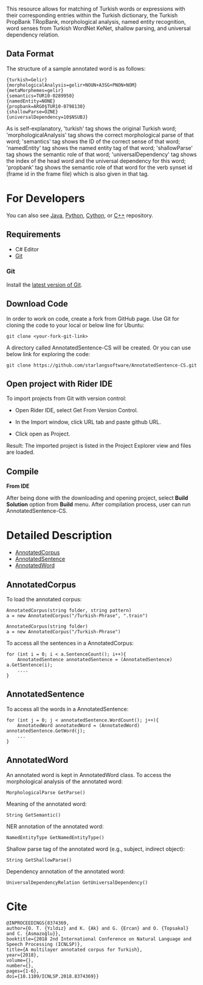 This resource allows for matching of Turkish words or expressions with their corresponding entries within the Turkish dictionary, the Turkish PropBank TRopBank, morphological analysis, named entity recognition, word senses from Turkish WordNet KeNet, shallow parsing, and universal dependency relation.

## Data Format

The structure of a sample annotated word is as follows:

	{turkish=Gelir}
	{morphologicalAnalysis=gelir+NOUN+A3SG+PNON+NOM}
	{metaMorphemes=gelir}
	{semantics=TUR10-0289950}
	{namedEntity=NONE}
	{propbank=ARG0$TUR10-0798130}
	{shallowParse=ÖZNE}
	{universalDependency=10$NSUBJ}

As is self-explanatory, 'turkish' tag shows the original Turkish word; 'morphologicalAnalysis' tag shows the correct morphological parse of that word; 'semantics' tag shows the ID of the correct sense of that word; 'namedEntity' tag shows the named entity tag of that word; 'shallowParse' tag shows the semantic role of that word; 'universalDependency' tag shows the index of the head word and the universal dependency for this word; 'propbank' tag shows the semantic role of that word for the verb synset id (frame id in the frame file) which is also given in that tag.

For Developers
============

You can also see [Java](https://github.com/starlangsoftware/AnnotatedSentence), [Python](https://github.com/starlangsoftware/AnnotatedSentence-Py), [Cython](https://github.com/starlangsoftware/AnnotatedSentence-Cy), or [C++](https://github.com/starlangsoftware/AnnotatedSentence-CPP) repository.

## Requirements

* C# Editor
* [Git](#git)

### Git

Install the [latest version of Git](https://git-scm.com/book/en/v2/Getting-Started-Installing-Git).

## Download Code

In order to work on code, create a fork from GitHub page. 
Use Git for cloning the code to your local or below line for Ubuntu:

	git clone <your-fork-git-link>

A directory called AnnotatedSentence-CS will be created. Or you can use below link for exploring the code:

	git clone https://github.com/starlangsoftware/AnnotatedSentence-CS.git

## Open project with Rider IDE

To import projects from Git with version control:

* Open Rider IDE, select Get From Version Control.

* In the Import window, click URL tab and paste github URL.

* Click open as Project.

Result: The imported project is listed in the Project Explorer view and files are loaded.


## Compile

**From IDE**

After being done with the downloading and opening project, select **Build Solution** option from **Build** menu. After compilation process, user can run AnnotatedSentence-CS.

Detailed Description
============

+ [AnnotatedCorpus](#annotatedcorpus)
+ [AnnotatedSentence](#annotatedsentence)
+ [AnnotatedWord](#annotatedword)

## AnnotatedCorpus

To load the annotated corpus:

	AnnotatedCorpus(string folder, string pattern)
	a = new AnnotatedCorpus("/Turkish-Phrase", ".train")

	AnnotatedCorpus(string folder)
	a = new AnnotatedCorpus("/Turkish-Phrase")

To access all the sentences in a AnnotatedCorpus:

	for (int i = 0; i < a.SentenceCount(); i++){
		AnnotatedSentence annotatedSentence = (AnnotatedSentence) a.GetSentence(i);
		....
	}

## AnnotatedSentence

To access all the words in a AnnotatedSentence:

	for (int j = 0; j < annotatedSentence.WordCount(); j++){
		AnnotatedWord annotatedWord = (AnnotatedWord) annotatedSentence.GetWord(j);
		...
	}

## AnnotatedWord

An annotated word is kept in AnnotatedWord class. To access the morphological analysis of 
the annotated word:

	MorphologicalParse GetParse()

Meaning of the annotated word:

	String GetSemantic()

NER annotation of the annotated word:

	NamedEntityType GetNamedEntityType()

Shallow parse tag of the annotated word (e.g., subject, indirect object):

	String GetShallowParse()

Dependency annotation of the annotated word:

	UniversalDependencyRelation GetUniversalDependency()

# Cite

	@INPROCEEDINGS{8374369,
  	author={O. T. {Yıldız} and K. {Ak} and G. {Ercan} and O. {Topsakal} and C. {Asmazoğlu}},
  	booktitle={2018 2nd International Conference on Natural Language and Speech Processing (ICNLSP)}, 
  	title={A multilayer annotated corpus for Turkish}, 
  	year={2018},
  	volume={},
  	number={},
  	pages={1-6},
  	doi={10.1109/ICNLSP.2018.8374369}}
